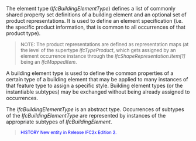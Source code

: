 ﻿The element type (_IfcBuildingElementType_) defines a list of commonly shared property set definitions of a building element and an optional set of product representations. It is used to define an element specification (i.e. the specific product information, that is common to all occurrences of that product type).

> <font size="-1">NOTE: The product representations are
        defined as representation maps (at the level of the
        supertype <i>IfcTypeProduct</i>, which gets assigned by
        an element occurrence instance through the
        <i>IfcShapeRepresentation.Item[1]</i> being an
        <i>IfcMappedItem</i>.</font>
> 


A building element type is used to define the common properties of a certain type of a building element that may be applied to many instances of that feature type to assign a specific style. Building element types (or the instantiable subtypes) may be exchanged without being already assigned to occurrences.

The _IfcBuildingElementType_ is an abstract type. Occurrences of subtypes of the _IfcBuildingElementType_ are represented by instances of the appropriate subtypes of _IfcBuildingElement_.

> <small><font color="#0000FF">HISTORY  New entity in
        Release IFC2x Edition 2.</font></small>
>
